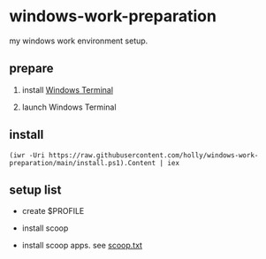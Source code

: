 # windows-work-preparation

my windows work environment setup.

## prepare

1. install [Windows Terminal](https://www.microsoft.com/ja-jp/p/windows-terminal/9n0dx20hk701?rtc=1#activetab=pivot:overviewtab)

2. launch Windows Terminal

## install

```
(iwr -Uri https://raw.githubusercontent.com/holly/windows-work-preparation/main/install.ps1).Content | iex
```

## setup list

* create $PROFILE

* install scoop

* install scoop apps. see [scoop.txt](https://raw.githubusercontent.com/holly/windows-work-preparation/main/scoop.txt)
